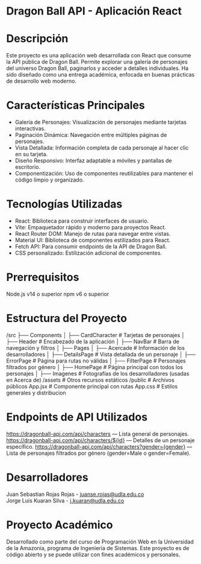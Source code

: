# Dragon Ball API - Aplicación React

# Descripción
Este proyecto es una aplicación web desarrollada con React que consume la API pública de Dragon Ball. Permite explorar una galería de personajes del universo Dragon Ball, paginarlos y acceder a detalles individuales. Ha sido diseñado como una entrega académica, enfocada en buenas prácticas de desarrollo web moderno.

# Características Principales
+ Galería de Personajes: Visualización de personajes mediante tarjetas interactivas.
+ Paginación Dinámica: Navegación entre múltiples páginas de personajes.
+ Vista Detallada: Información completa de cada personaje al hacer clic en su tarjeta.
+ Diseño Responsivo: Interfaz adaptable a móviles y pantallas de escritorio.
+ Componentización: Uso de componentes reutilizables para mantener el código limpio y organizado.

# Tecnologías Utilizadas
+ React: Biblioteca para construir interfaces de usuario.
+ Vite: Empaquetador rápido y moderno para proyectos React.
+ React Router DOM: Manejo de rutas para navegar entre vistas.
+ Material UI: Biblioteca de componentes estilizados para React.
+ Fetch API: Para consumir endpoints de la API de Dragon Ball.
+ CSS personalizado: Estilización adicional de componentes.

# Prerrequisitos
Node.js v14 o superior
npm v6 o superior

# Estructura del Proyecto
/src
├── Components
│   ├── CardCharacter       # Tarjetas de personajes
│   ├── Header              # Encabezado de la aplicación
│   ├── NavBar              # Barra de navegación y filtros
│
├── Pages
│   ├── Acercade            # Información de los desarrolladores
│   ├── DetailsPage         # Vista detallada de un personaje
│   ├── ErrorPage           # Página para rutas no válidas
│   ├── FilterPage          # Personajes filtrados por género
│   ├── HomePage            # Página principal con todos los personajes
│
├── Imagenes                # Fotografías de los desarrolladores (usadas en Acerca de)
/assets                     # Otros recursos estáticos
/public                     # Archivos públicos
App.jsx                     # Componente principal con rutas
App.css                     # Estilos generales y distribucion 
      

# Endpoints de API Utilizados
https://dragonball-api.com/api/characters — Lista general de personajes.
https://dragonball-api.com/api/characters/${id} — Detalles de un personaje específico.
https://dragonball-api.com/api/characters?gender={gender} — Lista de personajes filtrados por género (gender=Male o gender=Female).

# Desarrolladores
Juan Sebastian Rojas Rojas - juanse.rojas@udla.edu.co  
Jorge Luis Kuaran Silva - j.kuaran@udla.edu.co

# Proyecto Académico
Desarrollado como parte del curso de Programación Web en la Universidad de la Amazonia, programa de Ingeniería de Sistemas.
Este proyecto es de código abierto y se puede utilizar con fines académicos y personales.
